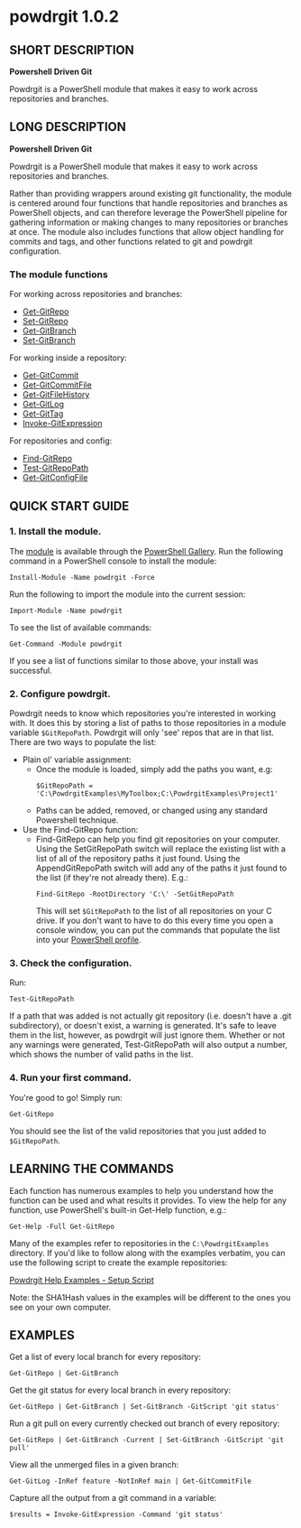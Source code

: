 # powdrgit 1.0.2

## SHORT DESCRIPTION
**Powershell Driven Git**

Powdrgit is a PowerShell module that makes it easy to work across repositories and branches.

## LONG DESCRIPTION
**Powershell Driven Git**

Powdrgit is a PowerShell module that makes it easy to work across repositories and branches.

Rather than providing wrappers around existing git functionality, the module is centered around four functions that handle repositories and branches as PowerShell objects, and can therefore leverage the PowerShell pipeline for gathering information or making changes to many repositories or branches at once. The module also includes functions that allow object handling for commits and tags, and other functions related to git and powdrgit configuration.


### The module functions

For working across repositories and branches:
- [Get-GitRepo](help/Get-GitRepo.md)
- [Set-GitRepo](help/Set-GitRepo.md)
- [Get-GitBranch](help/Get-GitBranch.md)
- [Set-GitBranch](help/Set-GitBranch.md)

For working inside a repository:
- [Get-GitCommit](help/Get-GitCommit.md)
- [Get-GitCommitFile](help/Get-GitCommitFile.md)
- [Get-GitFileHistory](help/Get-GitFileHistory.md)
- [Get-GitLog](help/Get-GitLog.md)
- [Get-GitTag](help/Get-GitTag.md)
- [Invoke-GitExpression](help/Invoke-GitExpression.md)

For repositories and config:
- [Find-GitRepo](help/Find-GitRepo.md)
- [Test-GitRepoPath](help/Test-GitRepoPath.md)
- [Get-GitConfigFile](help/Get-GitConfigFile.md)

## QUICK START GUIDE
### 1. Install the module.
   The [module](https://www.powershellgallery.com/packages/powdrgit/1.0.2) is available through the [PowerShell Gallery](https://docs.microsoft.com/en-us/powershell/scripting/gallery/getting-started).
   Run the following command in a PowerShell console to install the module:
   ```
   Install-Module -Name powdrgit -Force
   ```
   Run the following to import the module into the current session:
   ```
   Import-Module -Name powdrgit
   ```
   To see the list of available commands:
   ```
   Get-Command -Module powdrgit
   ```
   If you see a list of functions similar to those above, your install was successful.

### 2. Configure powdrgit.
   Powdrgit needs to know which repositories you're interested in working with. It does this by storing a list of paths to those repositories in a module variable `$GitRepoPath`. Powdrgit will only 'see' repos that are in that list. There are two ways to populate the list:
   - Plain ol' variable assignment:
     - Once the module is loaded, simply add the paths you want, e.g:
       ```
       $GitRepoPath = 'C:\PowdrgitExamples\MyToolbox;C:\PowdrgitExamples\Project1'
       ```
     - Paths can be added, removed, or changed using any standard Powershell technique.
   - Use the Find-GitRepo function:
     - Find-GitRepo can help you find git repositories on your computer. Using the SetGitRepoPath switch will replace the existing list with a list of all of the repository paths it just found. Using the AppendGitRepoPath switch will add any of the paths it just found to the list (if they're not already there). E.g.:
       ```
       Find-GitRepo -RootDirectory 'C:\' -SetGitRepoPath
       ```
       This will set `$GitRepoPath` to the list of all repositories on your C drive.
   If you don't want to have to do this every time you open a console window, you can put the commands that populate the list into your [PowerShell profile](https://docs.microsoft.com/en-us/powershell/module/microsoft.powershell.core/about/about_profiles).

### 3. Check the configuration.
   Run:
   ```
   Test-GitRepoPath
   ```
   If a path that was added is not actually git repository (i.e. doesn't have a .git subdirectory), or doesn't exist, a warning is generated. It's safe to leave them in the list, however, as powdrgit will just ignore them. Whether or not any warnings were generated, Test-GitRepoPath will also output a number, which shows the number of valid paths in the list.

### 4. Run your first command.
   You're good to go! Simply run:
   ```
   Get-GitRepo
   ```
   You should see the list of the valid repositories that you just added to `$GitRepoPath`.


## LEARNING THE COMMANDS
Each function has numerous examples to help you understand how the function can be used and what results it provides. To view the help for any function, use PowerShell's built-in Get-Help function, e.g.:
```
Get-Help -Full Get-GitRepo
```
Many of the examples refer to repositories in the `C:\PowdrgitExamples` directory. If you'd like to follow along with the examples verbatim, you can use the following script to create the example repositories:

[Powdrgit Help Examples - Setup Script](https://gist.github.com/nmbell/10dad7587ef640618036461c7d212981)

Note: the SHA1Hash values in the examples will be different to the ones you see on your own computer.

## EXAMPLES
Get a list of every local branch for every repository:
```
Get-GitRepo | Get-GitBranch
```


Get the git status for every local branch in every repository:
```
Get-GitRepo | Get-GitBranch | Set-GitBranch -GitScript 'git status'
```


Run a git pull on every currently checked out branch of every repository:
```
Get-GitRepo | Get-GitBranch -Current | Set-GitBranch -GitScript 'git pull'
```


View all the unmerged files in a given branch:
```
Get-GitLog -InRef feature -NotInRef main | Get-GitCommitFile
```


Capture all the output from a git command in a variable:
```
$results = Invoke-GitExpression -Command 'git status'
```
